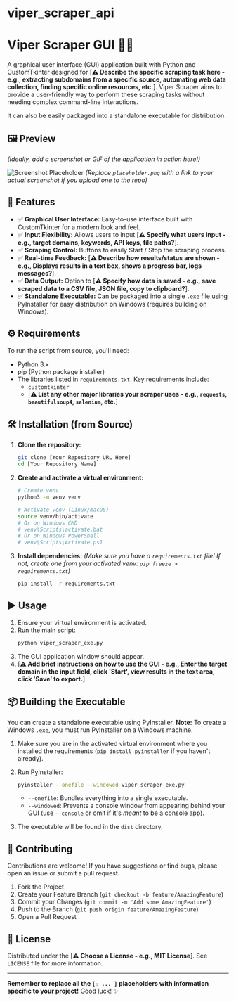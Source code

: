 # viper_scraper_api

# Viper Scraper GUI 🐍✨

A graphical user interface (GUI) application built with Python and CustomTkinter designed for [**⚠️ Describe the specific scraping task here - e.g., extracting subdomains from a specific source, automating web data collection, finding specific online resources, etc.**]. Viper Scraper aims to provide a user-friendly way to perform these scraping tasks without needing complex command-line interactions.

It can also be easily packaged into a standalone executable for distribution.

## 🖼️ Preview

*(Ideally, add a screenshot or GIF of the application in action here!)*

![Screenshot Placeholder](placeholder.png)
*(Replace `placeholder.png` with a link to your actual screenshot if you upload one to the repo)*

## 🚀 Features

*   ✅ **Graphical User Interface:** Easy-to-use interface built with CustomTkinter for a modern look and feel.
*   ✅ **Input Flexibility:** Allows users to input [**⚠️ Specify what users input - e.g., target domains, keywords, API keys, file paths?**].
*   ✅ **Scraping Control:** Buttons to easily Start / Stop the scraping process.
*   ✅ **Real-time Feedback:** [**⚠️ Describe how results/status are shown - e.g., Displays results in a text box, shows a progress bar, logs messages?**].
*   ✅ **Data Output:** Option to [**⚠️ Specify how data is saved - e.g., save scraped data to a CSV file, JSON file, copy to clipboard?**].
*   ✅ **Standalone Executable:** Can be packaged into a single `.exe` file using PyInstaller for easy distribution on Windows (requires building on Windows).

## ⚙️ Requirements

To run the script from source, you'll need:

*   Python 3.x
*   pip (Python package installer)
*   The libraries listed in `requirements.txt`. Key requirements include:
    *   `customtkinter`
    *   [**⚠️ List any other major libraries your scraper uses - e.g., `requests`, `beautifulsoup4`, `selenium`, etc.**]

## 🛠️ Installation (from Source)

1.  **Clone the repository:**
    ```bash
    git clone [Your Repository URL Here]
    cd [Your Repository Name]
    ```
2.  **Create and activate a virtual environment:**
    ```bash
    # Create venv
    python3 -m venv venv

    # Activate venv (Linux/macOS)
    source venv/bin/activate
    # Or on Windows CMD
    # venv\Scripts\activate.bat
    # Or on Windows PowerShell
    # venv\Scripts\Activate.ps1
    ```
3.  **Install dependencies:**
    *(Make sure you have a `requirements.txt` file! If not, create one from your activated venv: `pip freeze > requirements.txt`)*
    ```bash
    pip install -r requirements.txt
    ```

## ▶️ Usage

1.  Ensure your virtual environment is activated.
2.  Run the main script:
    ```bash
    python viper_scraper_exe.py
    ```
3.  The GUI application window should appear.
4.  [**⚠️ Add brief instructions on how to use the GUI - e.g., Enter the target domain in the input field, click 'Start', view results in the text area, click 'Save' to export.**]

## 📦 Building the Executable

You can create a standalone executable using PyInstaller. **Note:** To create a Windows `.exe`, you must run PyInstaller on a Windows machine.

1.  Make sure you are in the activated virtual environment where you installed the requirements (`pip install pyinstaller` if you haven't already).
2.  Run PyInstaller:
    ```bash
    pyinstaller --onefile --windowed viper_scraper_exe.py
    ```
    *   `--onefile`: Bundles everything into a single executable.
    *   `--windowed`: Prevents a console window from appearing behind your GUI (use `--console` or omit if it's *meant* to be a console app).

3.  The executable will be found in the `dist` directory.

## 🤝 Contributing

Contributions are welcome! If you have suggestions or find bugs, please open an issue or submit a pull request.

1.  Fork the Project
2.  Create your Feature Branch (`git checkout -b feature/AmazingFeature`)
3.  Commit your Changes (`git commit -m 'Add some AmazingFeature'`)
4.  Push to the Branch (`git push origin feature/AmazingFeature`)
5.  Open a Pull Request

## 📜 License

Distributed under the [**⚠️ Choose a License - e.g., MIT License**]. See `LICENSE` file for more information.

---

**Remember to replace all the `[⚠️ ... ]` placeholders with information specific to your project!** Good luck! ✨
